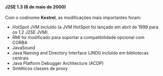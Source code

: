 #### J2SE 1.3 (8 de maio de 2000) 


Com o codinome **Kestrel**, as modificações mais importantes foram:


* HotSpot JVM incluído (a JVM HotSpot foi lançado em abril de 1999 para os 1,2 J2SE JVM).
* RMI foi modificado para suportar a compatibilidade opcional com CORBA
* JavaSound
* Java Naming and Directory Interface (JNDI) incluído em bibliotecas centrais
* Java Platform Debugger Architecture (ACDP)
* Sintéticos classes de proxy